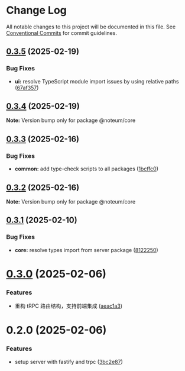 # Change Log

All notable changes to this project will be documented in this file.
See [Conventional Commits](https://conventionalcommits.org) for commit guidelines.

## [0.3.5](https://github.com/ycc-im/noteum/compare/@noteum/core@0.3.4...@noteum/core@0.3.5) (2025-02-19)


### Bug Fixes

* **ui:** resolve TypeScript module import issues by using relative paths ([67af357](https://github.com/ycc-im/noteum/commit/67af357a583fdf4a184325c4e0d8b6098bcd0d17))





## [0.3.4](https://github.com/ycc-im/noteum/compare/@noteum/core@0.3.3...@noteum/core@0.3.4) (2025-02-19)

**Note:** Version bump only for package @noteum/core





## [0.3.3](https://github.com/ycc-im/noteum/compare/@noteum/core@0.3.2...@noteum/core@0.3.3) (2025-02-16)


### Bug Fixes

* **common:** add type-check scripts to all packages ([1bcffc0](https://github.com/ycc-im/noteum/commit/1bcffc0c881a9a02bf07672c27535bc12d54af74))





## [0.3.2](https://github.com/ycc-im/noteum/compare/@noteum/core@0.3.1...@noteum/core@0.3.2) (2025-02-16)

**Note:** Version bump only for package @noteum/core





## [0.3.1](https://github.com/ycc-im/noteum/compare/@noteum/core@0.3.0...@noteum/core@0.3.1) (2025-02-10)


### Bug Fixes

* **core:** resolve types import from server package ([8122250](https://github.com/ycc-im/noteum/commit/81222508a374b1e093b4d1a6e668bbc4b468adde))





# [0.3.0](https://github.com/ycc-im/noteum/compare/@noteum/core@0.2.0...@noteum/core@0.3.0) (2025-02-06)


### Features

* 重构 tRPC 路由结构，支持前端集成 ([aeac1a3](https://github.com/ycc-im/noteum/commit/aeac1a3774c9de08c5bcca0948dc1a07b1610962))





# 0.2.0 (2025-02-06)


### Features

* setup server with fastify and trpc ([3bc2e87](https://github.com/ycc-im/noteum/commit/3bc2e87fbab9b5d889c6f53f8c2904a91aa2280b))
